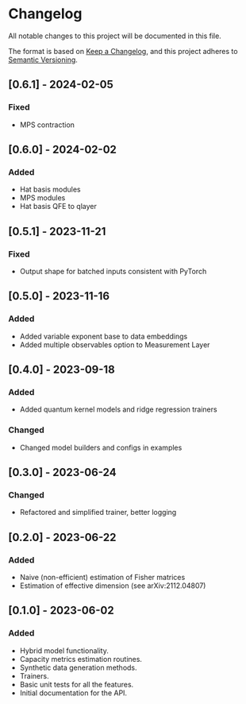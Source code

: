 # Changelog

All notable changes to this project will be documented in this file.

The format is based on [Keep a Changelog](https://keepachangelog.com/en/1.0.0/),
and this project adheres to [Semantic Versioning](https://semver.org/spec/v2.0.0.html).

## [0.6.1] - 2024-02-05

### Fixed

- MPS contraction

## [0.6.0] - 2024-02-02

### Added

- Hat basis modules
- MPS modules
- Hat basis QFE to qlayer

## [0.5.1] - 2023-11-21

### Fixed

- Output shape for batched inputs consistent with PyTorch

## [0.5.0] - 2023-11-16

### Added

- Added variable exponent base to data embeddings
- Added multiple observables option to Measurement Layer

## [0.4.0] - 2023-09-18

### Added

- Added quantum kernel models and ridge regression trainers

### Changed

- Changed model builders and configs in examples

## [0.3.0] - 2023-06-24

### Changed

- Refactored and simplified trainer, better logging

## [0.2.0] - 2023-06-22

### Added

- Naive (non-efficient) estimation of Fisher matrices
- Estimation of effective dimension (see arXiv:2112.04807)

## [0.1.0] - 2023-06-02

### Added

- Hybrid model functionality.
- Capacity metrics estimation routines.
- Synthetic data generation methods.
- Trainers.
- Basic unit tests for all the features.
- Initial documentation for the API.
